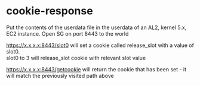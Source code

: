 # cookie-response

Put the contents of the userdata file in the userdata of an AL2, kernel 5.x, EC2 instance.
Open SG on port 8443 to the world

https://x.x.x.x:8443/slot0 will set a cookie called release_slot with a value of slot0. <br>
slot0 to 3 will release_slot cookie with relevant slot value

https://x.x.x.x:8443/getcookie will return the cookie that has been set - it will match the previously visited path above


